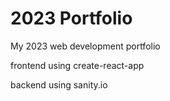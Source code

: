 # 2023 Portfolio

My 2023 web development portfolio

frontend using create-react-app

backend using sanity.io
